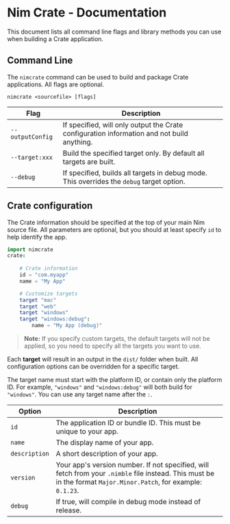 # Nim Crate - Documentation

This document lists all command line flags and library methods you can use when building a Crate application.


## Command Line

The `nimcrate` command can be used to build and package Crate applications. All flags are optional.

```shell
nimcrate <sourcefile> [flags]
```

Flag                    | Description
------------------------|----------------------
`--outputConfig`        | If specified, will only output the Crate configuration information and not build anything.
`--target:xxx`          | Build the specified target only. By default all targets are built.
`--debug`               | If specified, builds all targets in debug mode. This overrides the `debug` target option.


## Crate configuration

The Crate information should be specified at the top of your main Nim source file. All parameters are optional, but you should at least specify `id` to help identify the app.

```nim
import nimcrate
crate:
    
    # Crate information
    id = "com.myapp"
    name = "My App"

    # Customize targets
    target "mac"
    target "web"
    target "windows"
    target "windows:debug":
        name = "My App (debug)"
```

> **Note:** If you specify custom targets, the default targets will not be applied, so you need to specify all the targets you want to use.

Each **target** will result in an output in the `dist/` folder when built. All configuration options can be overridden for a specific target.

The target name must start with the platform ID, or contain only the platform ID. For example, `"windows"` and `"windows:debug"` will both build for `"windows"`. You can use any target name after the `:`.

Option                  | Description
------------------------|--------------------------
`id`                    | The application ID or bundle ID. This must be unique to your app.
`name`                  | The display name of your app.
`description`           | A short description of your app.
`version`               | Your app's version number. If not specified, will fetch from your `.nimble` file instead. This must be in the format `Major.Minor.Patch`, for example: `0.1.23`.
`debug`                 | If true, will compile in debug mode instead of release.